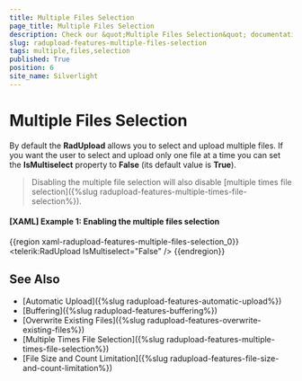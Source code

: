 ```yaml
---
title: Multiple Files Selection
page_title: Multiple Files Selection
description: Check our &quot;Multiple Files Selection&quot; documentation article for the RadUpload {{ site.framework_name }} control.
slug: radupload-features-multiple-files-selection
tags: multiple,files,selection
published: True
position: 6
site_name: Silverlight
---
```


# Multiple Files Selection

By default the __RadUpload__ allows you to select and upload multiple files. If you want the user to select and upload only one file at a time you can set the __IsMultiselect__ property to __False__ (its default value is __True__).

>Disabling the multiple file selection will also disable [multiple times file selection]({%slug radupload-features-multiple-times-file-selection%}).

#### __[XAML] Example 1: Enabling the multiple files selection__  
{{region xaml-radupload-features-multiple-files-selection_0}}
	<telerik:RadUpload IsMultiselect="False" />
{{endregion}}

## See Also  
 * [Automatic Upload]({%slug radupload-features-automatic-upload%})
 * [Buffering]({%slug radupload-features-buffering%})
 * [Overwrite Existing Files]({%slug radupload-features-overwrite-existing-files%})
 * [Multiple Times File Selection]({%slug radupload-features-multiple-times-file-selection%})
 * [File Size and Count Limitation]({%slug radupload-features-file-size-and-count-limitation%})
